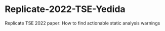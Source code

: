 # Replicate-2022-TSE-Yedida
Replicate TSE 2022 paper: How to find actionable static analysis warnings
